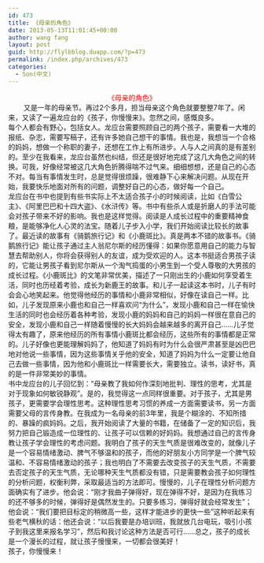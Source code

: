 ```yaml
---
id: 473
title: 《母亲的角色》
date: 2013-05-13T11:01:45+00:00
author: wang fang
layout: post
guid: http://flylbblog.duapp.com/?p=473
permalink: /index.php/archives/473
categories:
  - Son(中文)
---
```

<div id="paperTitleArea" class="lp_title_type_3" align="center">
  <span id="paperTitle"><span style="color: #ff0000;font-family: 微软雅黑">《母亲的角色》</span></span>
</div>

<div id="blogDetailDiv">
  <div class="blog_details_20120222">
    <div>
              又是一年的母亲节。再过2个多月，担当母亲这个角色就要整整7年了。闲来，又读了一遍龙应台的《孩子，你慢慢来》。忽然之间，感慨良多。<br /> 每个人都会有野心，包括女人。龙应台需要照顾自己的两个孩子，需要看一大堆的报纸、杂志，需要写稿子，还有许多她自己想干的事情。我也是，我想当一个合格的妈妈，想做一个称职的妻子，还想在工作上有所进步。人与人之间真的是有差别的。至少在我看来，龙应台虽然也纠结，但还是很好地完成了这几大角色之间的转换。可我，好像经常被这几大角色折腾得喘不过气来。细细想想，还是自己的心态不对。每当有事情发生时，总是觉得很烦躁，很难静下心来解决问题。从现在开始，我要快乐地面对所有的问题，调整好自己的心态，做好每一个自己。<br /> 龙应台在书中也提到有些书实际上不太适合孩子小的时候阅读，比如《白雪公主》、《阿里巴巴和十四大盗》、《水浒传》等。书中有些杀人或是折磨人的手法可能会对孩子带来不好的影响。我也是这样觉得。阅读是人成长过程中的重要精神食粮，是能够净化人心灵的法宝。随着儿子步入小学，我们开始阅读比较长的故事了。最近读的故事有《骑鹅旅行记》和《小鹿斑比》。真是两本不错的故事书。《骑鹅旅行记》能让孩子通过主人翁尼尔斯的经历懂得：如果你愿意用自己的能力与智慧去帮助别人，你将会获得别人的友谊，成为受欢迎的人。这本书挺适合男孩子读的，它能让男孩子看到尼尔斯从一个淘气捣蛋的小男生到一个受人尊敬的大男孩的成长过程。《小鹿斑比》的文笔非常优美，描述了一只刚出生的小鹿如何享受着生活，同时也历经着考验，成长为新鹿王的故事。和儿子一起读这本书时，儿子有时会会心地笑起来。他觉得他经历的事情和小鹿非常相似，好像在读自己一样。比如，儿子发现原来小鹿也和自己一样喜欢问“为什么”，发现小鹿和自己一样在愉快生活的同时也会经历着各种考验，发现小鹿的妈妈和自己的妈妈一样很在意自己的安全，发现小鹿和自己一样随着慢慢的长大妈妈会越来越多的离开自己&#8230;&#8230;儿子觉得太有趣了，原来他经历的所有事情小鹿斑比都会经历，这些所有的事情都是正常的。儿子好像也更能理解妈妈了，他知道了妈妈有时为什么会很严肃甚至是凶巴巴地对他说一些事情，因为这些事情关乎他的安全，知道了妈妈为什么一定要让他自己去做一些事情，因为他和小鹿斑比一样需要长大，需要独立。读书，读好书，真的是一件非常美妙的事情。<br /> 书中龙应台的儿子回忆到：“母亲教了我如何作深刻地批判、理性的思考，尤其是对于现象如何敏锐静观”。是的，我觉得这一点同样很重要。对于孩子，尤其是男孩子，更需要学会理性思考。这种理性思考习惯的养成一方面需要读书，另一方面需要父母的言传身教。在我成为一名母亲的前3年里，我是个糊涂的、不知所措的、暴躁的疯妈妈。之后，我开始阅读了大量的书籍，在储备了一定的知识后，我努力把自己锻造成一位理性的、让孩子可以信赖的好妈妈。我想通过自己的言传身教让孩子学会理性的考虑问题。我明白了孩子的天生气质是很难改变的，就像儿子是一个容易情绪激动、脾气不够温和的孩子，而他的好朋友小方同学是一个脾气较温和、不容易情绪激动的孩子；我也明白了不需要去改变孩子的天生气质，不需要去否定孩子的天生气质，无论哪种天生气质都没有错，只是需要教会孩子如何理性的分析问题，权衡利弊，采取最适当的方法即可。慢慢的，儿子在理性分析问题方面确实有了进步。他会说：“刚才我曲子弹得好，现在弹得不好，是因为在我练习的还不够多的时候，弹得好是偶然发生的。只要多练习，弹得好就会经常发生”；他会说：“我们要把目标定的稍微高一些，这样才能进步的更快一些”这种听起来有些老气横秋的话：他还会说：“以后我要是办培训班，我就放几台电玩，吸引小孩子到我这里来报名学习”，然后和我讨论这种方法是否可行&#8230;&#8230;总之，孩子的成长是一个漫长的过程，就让孩子慢慢来，一切都会很美好！<br /> 孩子，你慢慢来！
    </div>
  </div>
</div>